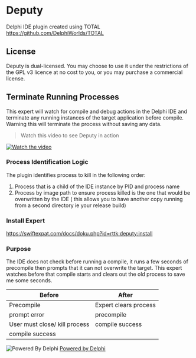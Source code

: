 # Deputy

Delphi IDE plugin created using TOTAL https://github.com/DelphiWorlds/TOTAL

## License

Deputy is dual-licensed. You may choose to use it under the restrictions of the GPL v3 licence at no cost to you, or you may purchase a commercial license. 

## Terminate Running Processes

This expert will watch for compile and debug actions in the Delphi IDE and terminate any running instances of the target application before compile. Warning this will terminate the process without saving any data.

> Watch this video to see Deputy in action

[![Watch the video](https://img.youtube.com/vi/UfsSbDxbAL8/hqdefault.jpg)](https://youtu.be/UfsSbDxbAL8)

### Process Identification Logic

The plugin identifies process to kill in the following order:

1. Process that is a child of the IDE instance by PID and process name
2. Process by image path to ensure process killed is the one that would be overwritten by the IDE ( this allows you to have another copy running from a second directory ie your release build)

### Install Expert

https://swiftexpat.com/docs/doku.php?id=rttk:deputy:install

### Purpose

The IDE does not check before running a compile, it runs a few seconds of precompile then prompts that it can not overwrite the target.  This expert watches before that compile starts and clears out the old process to save me some seconds.


| Before                        | After                 |
| ------------------------------- | ----------------------- |
| Precompile                    | Expert clears process |
| prompt error                  | precompile            |
| User must close/ kill process | compile success       |
| compile success               |                       |

![Powered By Delphi](https://i1.wp.com/blogs.embarcadero.com/wp-content/uploads/2021/01/Powered-by-Delphi-white-175px-7388078.png?resize=175%2C82&ssl=1)  [Powered by Delphi](https://www.embarcadero.com/products/delphi)
